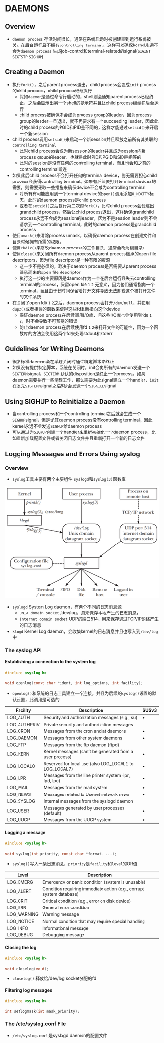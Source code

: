 # DAEMONS

## Overview

- `daemon process` 存活时间很长，通常在系统启动时被创建直到运行系统被关。在后台运行且不拥有`controlling terminal`，这样可以确保kernel永远不会为`daemon process`
  生成job-control和terminal-related的signal(`SIGINT` `SIGTSTP` `SIGHUP`)

## Creating a Daemon

- 执行`fork()`，之后parent process退出，child process会变成`init` process的child process，child process继续执行
	- 假如`daemon`是通过命令行启动的，shell则会通知parent process已经终止，之后会显示出另一个shell的提示符并且让child process继续在后台运行
	- child process被确保不会成为process group的leader，因为process group的leader一旦退出，就不再要求有一个succeeding leader，因此此时的child
	  process的PGID和PID是不同的，这样才能通过`setsid()`来开启一个新session
- child process调用`setsid()`来启动一个新session并且释放之前所有其关联的`controlling terminal`
	- 此时child process会成为新session的leader并且成为session内新process group的leader，也就是此时PID和PGID和SID是相等的
	- 此时的session是没有任何的controlling terminal，而且也会和之前的controlling terminal断连
- 如果此后child process不会打开任何的terminal device，则无需要担心child process会获得controlling terminal。如果有后续要打开terminal
  devices的需要，则需要采取一些措施来确保device不会成为controlling terminal
	- 对所有有可能应用到一个terminal device的`open()`调用添加`O_NOCTTY`标志，此时的daemon process是child process
	- 或者在`setsid()`之后执行第二次的`fork()`，此时child process会创建出grandchild process，然后让child process退出，这样确保grandchild
	  process永远不会成为session的leader，因为不是session leader则不会请求到一个controlling terminal，此时的daemon process是grandchild process
- 使用`umask()`来清除process umask，以确保daemon process在创建文件和目录时候拥有所需的权限，
- 使用`chdir()`来修改daemon process的工作目录，通常会改为根目录`/`
- 使用`close()`来关闭所有daemon process从parent process继承的open file descriptors，因为file descriptor是一种有限的资源
	- 这一步不是必须的，取决于daemon process是否需要从parent process继承而来的open file descriptor
	- 执行这一步的主要原因是daemon作为一个在后台运行且失去controlling terminal的process，保留open fd`0` `1` `2`
	  无意义，因为他们通常指向一个terminal，而且由于长时间保留着打开文件导致无法卸载这个被打开文件的文件系统
- 在关闭了open fd`0` `1` `2`之后，daemon process会打开`/dev/null`，并使用`dup2()`或者相似的函数来使得这些fd重新指向这个device
	- 保证daemon process在后续调用I/O库，且这些I/O库也会使用到fd`0` `1` `2`，时不会导致不可预期的错误
	- 防止daemon process在后续使用fd `1` `2`来打开文件的可能性，因为一个函数库的方法会使用这两个fd来处理stdout和stderr

## Guidelines for Writing Daemons

- 很多标准daemon会在系统关闭时通过特定脚本来终止
- 如果没有提供特定脚本，系统在关闭时，init会向所有的daemon发送一个`SIGTERM`signal，`SIGTERM`
  默认的disposition是终止一个process。如果daemon需要执行一些清理工作，那么需要为此signal建立一个handler，`init`在发完`SIGTERM`signal之后5秒会发送一个`SIGKILL`signal

## Using SIGHUP to Reinitialize a Daemon

- 当controlling process和一个controlling terminal之后就会生成一个`SIGHUP`signal，但是尤其daemon process没有controlling
  terminal，因此kernel永远不会发送`SIGHUP`给daemon process
- 可以通过为`SIGHUP`创建一个handler来重新初始化一个daemon process，比如重新加载配置文件或者关闭日志文件并且重新打开一个新的日志文件

## Logging Messages and Errors Using syslog

### Overview

- `syslog`工具主要有两个主要组件 `syslogd`和`syslog(3)`函数库

![37-1.png](./img/37-1.png)

- `syslogd` System Log daemon，有两个不同的日志消息源
	- `UNIX domain socket` /dev/log，用来保存本地产生的日志消息，
	- `Internet domain socket` UDP的端口514，用来保存通过TCP/IP网络产生的日志消息
- `klogd` Kernel Log daemon，会收集kernel的日志消息并且也写入到`/dev/log`中

### The syslog API

#### Establishing a connection to the system log

```c
#include <syslog.h>

void openlog(const char *ident, int log_options, int facility);
```

- `openlog()`和系统的日志工具建立一个连接，并且为后续的`syslog()`设置的默认设置，此调用是可选的

| Facility     | Description                                              | SUSv3 |
|--------------|----------------------------------------------------------|-------|
| LOG_AUTH     | Security and authorization messages (e.g., su)           | •     |
| LOG_AUTHPRIV | Private security and authorization messages              |       |
| LOG_CRON     | Messages from the cron and at daemons                    | •     |
| LOG_DAEMON   | Messages from other system daemons                       | •     |
| LOG_FTP      | Messages from the ftp daemon (ftpd)                      |       |
| LOG_KERN     | Kernel messages (can’t be generated from a user process) | •     |
| LOG_LOCAL0   | Reserved for local use (also LOG_LOCAL1 to LOG_LOCAL7)   | •     |
| LOG_LPR      | Messages from the line printer system (lpr, lpd, lpc)    | •     |
| LOG_MAIL     | Messages from the mail system                            | •     |
| LOG_NEWS     | Messages related to Usenet network news                  | •     |
| LOG_SYSLOG   | Internal messages from the syslogd daemon                |       |
| LOG_USER     | Messages generated by user processes (default)           | •     |
| LOG_UUCP     | Messages from the UUCP system                            | •     |

#### Logging a message

```c
#include <syslog.h>

void syslog(int priority, const char *format, ...);
```

- `syslog()`写入一条日志消息，`priority`是`facility`和`level`的OR值

| Level       | Description                                                          |
|-------------|----------------------------------------------------------------------|
| LOG_EMERG   | Emergency or panic condition (system is unusable)                    |
| LOG_ALERT   | Condition requiring immediate action (e.g., corrupt system database) |
| LOG_CRIT    | Critical condition (e.g., error on disk device)                      |
| LOG_ERR     | General error condition                                              |
| LOG_WARNING | Warning message                                                      |
| LOG_NOTICE  | Normal condition that may require special handling                   |
| LOG_INFO    | Informational message                                                |
| LOG_DEBUG   | Debugging message                                                    |

#### Closing the log

```c
#include <syslog.h>

void closelog(void);
```

- `closelog()` 释放给/dev/log socket分配的fd

#### Filtering log messages

```c
#include <syslog.h>

int setlogmask(int mask_priority);
```

### The /etc/syslog.conf File

- `/etc/syslog.conf` 是syslogd daemon的配置文件